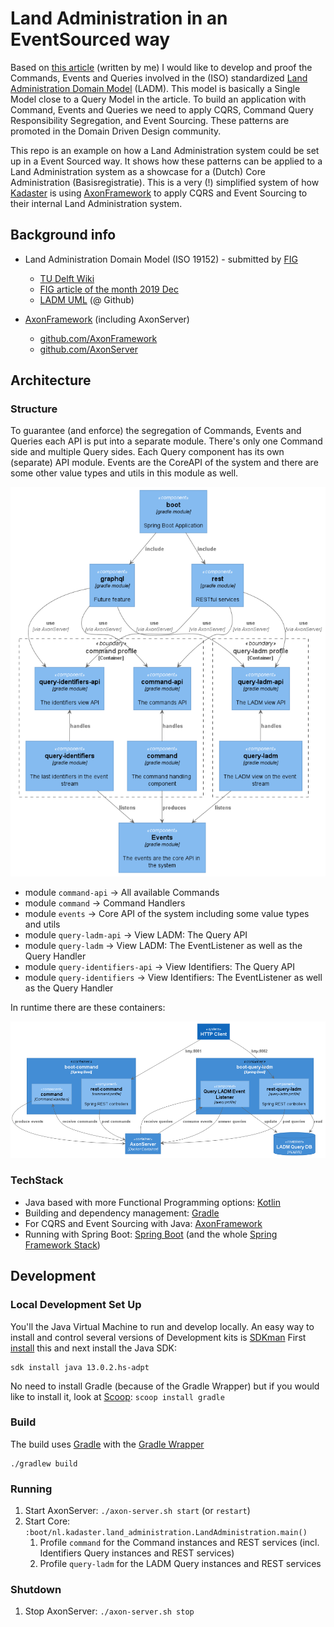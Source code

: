 # Land Administration in an EventSourced way

Based on [this article](https://medium.com/@marc.van.andel/paradigm-shift-from-single-model-to-commands-events-and-queries-ee68a97de9aa) (written by me) I would like to develop and proof the Commands, Events and Queries involved in the (ISO) standardized [Land Administration Domain Model](http://www.gdmc.nl/publications/2011/Land_Administration_Domain_Model.pdf) (LADM).
This model is basically a Single Model close to a Query Model in the article.
To build an application with Command, Events and Queries we need to apply CQRS, Command Query Responsibility Segregation, and Event Sourcing.
These patterns are promoted in the Domain Driven Design community.

This repo is an example on how a Land Administration system could be set up in a Event Sourced way.
It shows how these patterns can be applied to a Land Administration system as a showcase for a (Dutch) Core Administration (Basisregistratie).
This is a very (!) simplified system of how [Kadaster](www.kadaster.nl) is using [AxonFramework](http://www.axonframework.org) to apply CQRS and Event Sourcing to their internal Land Administration system.

## Background info

- Land Administration Domain Model (ISO 19152) - submitted by [FIG](http://www.fig.net)
  - [TU Delft Wiki](https://wiki.tudelft.nl/bin/view/Research/ISO19152/WebHome)
  - [FIG article of the month 2019 Dec](http://www.fig.net/resources/monthly_articles/2019/Lemmen_etal_December_2019.asp)
  - [LADM UML](https://github.com/ISO-TC211/HMMG) (@ Github)

- [AxonFramework](http://www.axonframework.org) (including AxonServer)
  - [github.com/AxonFramework](https://github.com/AxonFramework/AxonFramework)
  - [github.com/AxonServer](https://github.com/AxonIQ/axon-server-se)

## Architecture

### Structure

To guarantee (and enforce) the segregation of Commands, Events and Queries each API is put into a separate module. 
There's only one Command side and multiple Query sides.
Each Query component has its own (separate) API module.
Events are the CoreAPI of the system and there are some other value types and utils in this module as well.


<img src="dependency_graph.png" alt="Land Administration System Dependency Graph">


* module `command-api` -> All available Commands
* module `command` -> Command Handlers
* module `events` -> Core API of the system including some value types and utils
* module `query-ladm-api` -> View LADM: The Query API
* module `query-ladm` -> View LADM: The EventListener as well as the Query Handler
* module `query-identifiers-api` -> View Identifiers: The Query API
* module `query-identifiers` -> View Identifiers: The EventListener as well as the Query Handler

In runtime there are these containers:


<img src="runtime_containers.png" alt="Land Administration System Runtime Containers">


### TechStack

- Java based with more Functional Programming options: [Kotlin](https://kotlinlang.org/)
- Building and dependency management: [Gradle](https://gradle.org/)
- For CQRS and Event Sourcing with Java: [AxonFramework](https://axoniq.io/product-overview/axon-framework)
- Running with Spring Boot: [Spring Boot](https://spring.io/projects/spring-boot) (and the whole [Spring Framework Stack](https://spring.io/))


## Development

### Local Development Set Up

You'll the Java Virtual Machine to run and develop locally. 
An easy way to install and control several versions of Development kits is [SDKman](https://sdkman.io/)
First [install](https://sdkman.io/install) this and next install the Java SDK:

```
sdk install java 13.0.2.hs-adpt
```

No need to install Gradle (because of the Gradle Wrapper) but if you would like to install it, look at [Scoop](https://scoop.sh/): `scoop install gradle`


### Build

The build uses [Gradle](https://gradle.org/) with the [Gradle Wrapper](https://docs.gradle.org/current/userguide/gradle_wrapper.html)

```
./gradlew build
```

### Running

1. Start AxonServer: `./axon-server.sh start` (or `restart`)
1. Start Core: `:boot/nl.kadaster.land_administration.LandAdministration.main()`
   1. Profile `command` for the Command instances and REST services (incl. Identifiers Query instances and REST services)
   1. Profile `query-ladm` for the LADM Query instances and REST services

### Shutdown

1. Stop AxonServer: `./axon-server.sh stop`

